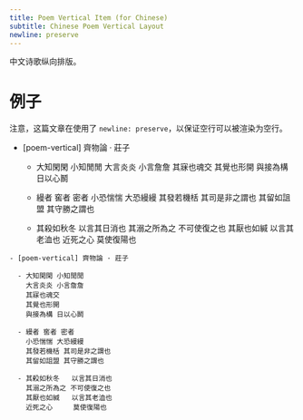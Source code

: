 ```yaml
---
title: Poem Vertical Item (for Chinese)
subtitle: Chinese Poem Vertical Layout
newline: preserve
---
```


中文诗歌纵向排版。

# 例子

注意，这篇文章在使用了 `newline: preserve`，以保证空行可以被渲染为空行。

- [poem-vertical] 齊物論 · 莊子

  - 大知閑閑 小知閒閒
    大言炎炎 小言詹詹
    其寐也魂交
    其覺也形開
    與接為構 日以心鬭

  - 縵者 窖者 密者
    小恐惴惴 大恐縵縵
    其發若機栝 其司是非之謂也
    其留如詛盟 其守勝之謂也

  - 其殺如秋冬   以言其日消也
    其溺之所為之 不可使復之也
    其厭也如緘   以言其老洫也
    近死之心     莫使復陽也

``` plaintext
- [poem-vertical] 齊物論 · 莊子

  - 大知閑閑 小知閒閒
    大言炎炎 小言詹詹
    其寐也魂交
    其覺也形開
    與接為構 日以心鬭

  - 縵者 窖者 密者
    小恐惴惴 大恐縵縵
    其發若機栝 其司是非之謂也
    其留如詛盟 其守勝之謂也

  - 其殺如秋冬   以言其日消也
    其溺之所為之 不可使復之也
    其厭也如緘   以言其老洫也
    近死之心     莫使復陽也
```
